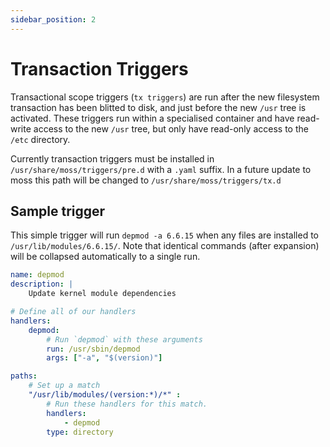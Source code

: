 ```yaml
---
sidebar_position: 2
---
```


# Transaction Triggers

Transactional scope triggers (`tx triggers`) are run after the new filesystem transaction has been
blitted to disk, and just before the new `/usr` tree is activated. These triggers run within a specialised
container and have read-write access to the new `/usr` tree, but only have read-only access to the `/etc`
directory.

Currently transaction triggers must be installed in `/usr/share/moss/triggers/pre.d` with a `.yaml` suffix.
In a future update to moss this path will be changed to `/usr/share/moss/triggers/tx.d`

## Sample trigger

This simple trigger will run `depmod -a 6.6.15` when any files are installed to `/usr/lib/modules/6.6.15/`.
Note that identical commands (after expansion) will be collapsed automatically to a single run.

```yaml
name: depmod
description: |
    Update kernel module dependencies

# Define all of our handlers
handlers:
    depmod:
        # Run `depmod` with these arguments
        run: /usr/sbin/depmod
        args: ["-a", "$(version)"]

paths:
    # Set up a match
    "/usr/lib/modules/(version:*)/*" :
        # Run these handlers for this match.
        handlers:
            - depmod
        type: directory
```